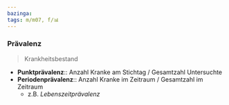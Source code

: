```yaml
---
bazinga: 
tags: m/m07, f/📊
---
```

### Prävalenz
> Krankheitsbestand
- **Punktprävalenz**:: Anzahl Kranke am Stichtag / Gesamtzahl Untersuchte
- **Periodenprävalenz**:: Anzahl Kranke im Zeitraum / Gesamtzahl im Zeitraum
	- z.B. *Lebenszeitprävalenz*